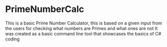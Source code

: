 # PrimeNumberCalc
This is a basic Prime Number Calculator, this is based on a given input from the users for checking what numbers are Primes and what ones are not
It was created as a basic command line tool that showcases the basics of C# coding
